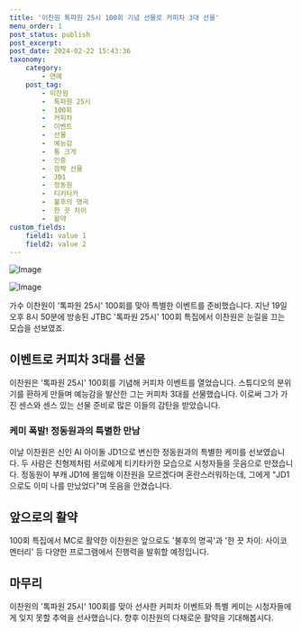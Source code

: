 ```yaml
---
title: '이찬원 톡파원 25시 100회 기념 선물로 커피차 3대 선물'
menu_order: 1
post_status: publish
post_excerpt: 
post_date: 2024-02-22 15:43:36
taxonomy:
    category:
        - 연예
    post_tag:
        - 이찬원
        -  톡파원 25시
        -  100회
        -  커피차
        -  이벤트
        -  선물
        -  예능감
        -  통 크게
        -  인증
        -  깜짝 선물
        -  JD1
        -  정동원
        -  티키타카
        -  불후의 명곡
        -  한 끗 차이
        -  활약
custom_fields:
    field1: value 1
    field2: value 2
---
```


![Image](https://mimgnews.pstatic.net/image/119/2024/02/21/0002801926_001_20240221145406597.jpeg?type=w540)

![Image](https://ssl.pstatic.net/mimgnews/image/119/2024/02/21/0002801926_002_20240221145406622.jpeg?type=w540)

가수 이찬원이 '톡파원 25시' 100회를 맞아 특별한 이벤트를 준비했습니다. 지난 19일 오후 8시 50분에 방송된 JTBC '톡파원 25시' 100회 특집에서 이찬원은 눈길을 끄는 모습을 선보였죠.
## 이벤트로 커피차 3대를 선물
이찬원은 '톡파원 25시' 100회를 기념해 커피차 이벤트를 열었습니다. 스튜디오의 분위기를 환하게 만들며 예능감을 발산한 그는 커피차 3대를 선물했습니다. 이로써 그가 가진 센스와 센스 있는 선물 준비로 많은 이들의 감탄을 받았습니다.
### 케미 폭발! 정동원과의 특별한 만남
이날 이찬원은 신인 AI 아이돌 JD1으로 변신한 정동원과의 특별한 케미를 선보였습니다. 두 사람은 친형제처럼 서로에게 티키타카한 모습으로 시청자들을 웃음으로 만졌습니다. 정동원이 부캐 JD1에 몰입해 이찬원을 모르겠다며 혼란스러워하는데, 그에게 "JD1으로도 이미 나를 만났었다"며 웃음을 안겼습니다.
## 앞으로의 활약
100회 특집에서 MC로 활약한 이찬원은 앞으로도 '불후의 명곡'과 '한 끗 차이: 사이코멘터리' 등 다양한 프로그램에서 진행력을 발휘할 예정입니다.
## 마무리
이찬원의 '톡파원 25시' 100회를 맞아 선사한 커피차 이벤트와 특별 케미는 시청자들에게 잊지 못할 추억을 선사했습니다. 향후 이찬원의 다채로운 활약을 기대해봅시다.
